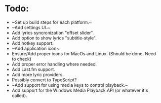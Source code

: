 # Todo:
* ~Set up build steps for each platform.~
* ~Add settings UI.~
* Add lyrics syncronization "offset slider".
* Add option to show lyrics "subtitle-style".
* Add hotkey support.
* ~Add application icon~.
* Ensure/Add proper icons for MacOs and Linux. (Should be done. Need to check)
* Add proper error handling where needed.
* Add Last.fm support.
* Add more lyric providers.
* Possibly convert to TypeScript?
* ~Add support for using media keys to control playback.~
* Add support for the Windows Media Playback API (or whatever it's called).